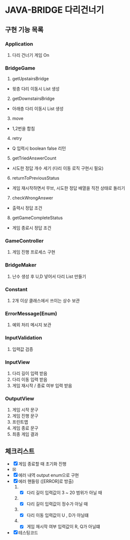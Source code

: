 # JAVA-BRIDGE 다리건너기

## 구현 기능 목록

### Application
1. 다리 건너기 게임 On

### BridgeGame
1. getUpstairsBridge
- 윗층 다리 이동시 List 생성
2. getDownstairsBridge
- 아래층 다리 이동시 List 생성
3. move
- 1,2번을 합침
4. retry
- Q 입력시 boolean false 리턴
5. getTriedAnswerCount
- 시도한 정답 개수 세기 (다리 이동 로직 구현시 필요)
6. returnToPreviousStatus
- 게임 재시작하면서 무브, 시도한 정답 배열을 직전 상태로 돌리기
7. checkWrongAnswer
- 출력시 정답 조건 
8. getGameCompleteStatus
- 게임 종료시 정답 조건

### GameController
1. 게임 진행 프로세스 구현

### BridgeMaker
1. 난수 생성 후 U,D 넣어서 다리 List 만들기

### Constant
1. 2개 이상 클래스에서 쓰이는 상수 보관

### ErrorMessage(Enum)
1. 예외 처리 메시지 보관

### InputValidation
1. 입력값 검증

### InputView
1. 다리 길이 입력 받음
2. 다리 이동 입력 받음
3. 게임 재시작 / 종료 여부 입력 받음

### OutputView
1. 게임 시작 문구
2. 게임 진행 문구
3. 프린트맵
4. 게임 종료 문구
5. 최종 게임 결과

## 체크리스트
- [x] 게임 종료할 때 초기화 진행
- [x] 
- [x] 에러 내역 output enum으로 구현
- [x] 에러 핸들링 ([ERROR]로 방출)
    1. - [x] 다리 길이 입력값이 3 ~ 20 범위가 아닐 때
    2. - [x] 다리 길이 입력값이 정수가 아닐 때
    3. - [x] 다리 이동 입력값이 U , D가 아닐떄
    4. - [x] 게임 재시작 여부 입력값이 R, Q가 아닐떄
- [x] 테스팅코드